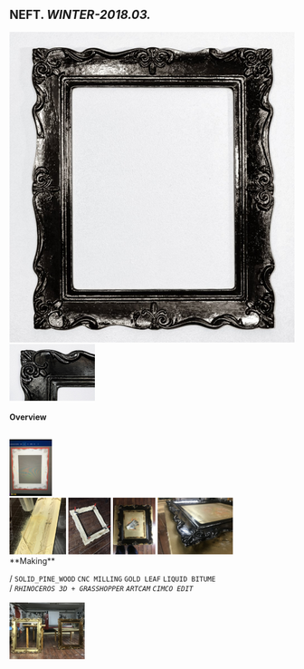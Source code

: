 
## NEFT. _WINTER-2018.03._  
![NEFT](/projects/NEFT/100.jpg)<a href="https://ewwgene.github.io/projects/NEFT/111.jpg"><img src="/projects/NEFT/111.jpg" height="100"></a> 
<br>  
**Overview**  
 
<br>
<a href="https://ewwgene.github.io/projects/NEFT/Making/201.jpg"><img src="/projects/NEFT/Making/201.jpg" height="100"></a> <br><a href="https://ewwgene.github.io/projects/NEFT/Making/303.jpg"><img src="/projects/NEFT/Making/303.jpg" height="100"></a> <a href="https://ewwgene.github.io/projects/NEFT/Making/305.jpg"><img src="/projects/NEFT/Making/305.jpg" height="100"></a> <a href="https://ewwgene.github.io/projects/NEFT/Making/307.jpg"><img src="/projects/NEFT/Making/307.jpg" height="100"></a> <a href="https://ewwgene.github.io/projects/NEFT/Making/309.jpg"><img src="/projects/NEFT/Making/309.jpg" height="100"></a> <br>  
**Making**  
  
/
`SOLID_PINE_WOOD` `CNC MILLING` `GOLD LEAF` `LIQUID BITUME`   
/
_`RHINOCEROS 3D + GRASSHOPPER`_ _`ARTCAM`_ _`CIMCO EDIT`_   
<br>
<a href="https://ewwgene.github.io/projects/NEFT/300.jpg"><img src="/projects/NEFT/300.jpg" height="100"></a> 
<br>

